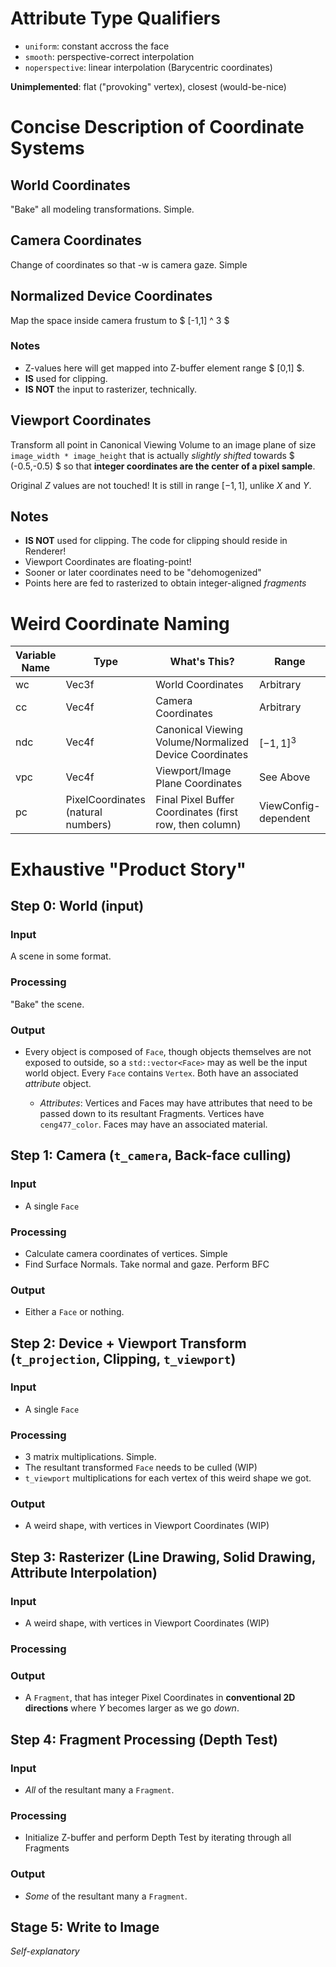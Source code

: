 # Attribute Type Qualifiers

- `uniform`: constant accross the face
- `smooth`: perspective-correct interpolation
- `noperspective`: linear interpolation (Barycentric coordinates)

**Unimplemented**: flat ("provoking" vertex), closest (would-be-nice)

# Concise Description of Coordinate Systems

## World Coordinates

"Bake" all modeling transformations. Simple.

## Camera Coordinates

Change of coordinates so that -w is camera gaze. Simple

## Normalized Device Coordinates

Map the space inside camera frustum to $ [-1,1] ^ 3 $

### Notes
- Z-values here will get mapped into Z-buffer element range $ [0,1] $.
- **IS** used for clipping.
- **IS NOT** the input to rasterizer, technically.

## Viewport Coordinates

Transform all point in Canonical Viewing Volume to an image plane of size `image_width * image_height`
that is actually *slightly shifted* towards $ (-0.5,-0.5) $ so that 
**integer coordinates are the center of a pixel sample**.

Original $Z$ values are not touched! It is still in range $[-1,1]$, unlike $X$ and $Y$.

## Notes
- **IS NOT** used for clipping. The code for clipping should reside in Renderer!
- Viewport Coordinates are floating-point!
- Sooner or later coordinates need to be "dehomogenized"
- Points here are fed to rasterized to obtain integer-aligned *fragments*

# Weird Coordinate Naming

| Variable Name | Type                               | What's This?                                            | Range     |
|---------------|------------------------------------|---------------------------------------------------------|-----------|
| wc            | Vec3f                              | World Coordinates                                       | Arbitrary |
| cc            | Vec4f                              | Camera Coordinates                                      | Arbitrary |
| ndc           | Vec4f                              | Canonical Viewing Volume/Normalized Device Coordinates  | $[-1,1]^3$ |
| vpc           | Vec4f                              | Viewport/Image Plane Coordinates                        | See Above      |
| pc            | PixelCoordinates (natural numbers) | Final Pixel Buffer Coordinates (first row, then column) | ViewConfig-dependent          |

# Exhaustive "Product Story"

## Step 0: World (input)

### Input

A scene in some format.

### Processing

"Bake" the scene.

### Output
- Every object is composed of `Face`, though objects themselves are not exposed to outside, so a `std::vector<Face>` may as well be the input world object. Every `Face` contains `Vertex`. Both have an associated *attribute* object.


     + *Attributes*: Vertices and Faces may have attributes that need to be passed down to its resultant Fragments. Vertices have `ceng477_color`. Faces may have an associated material.

## Step 1: Camera (`t_camera`, Back-face culling)

### Input

- A single `Face`

### Processing

- Calculate camera coordinates of vertices. Simple
- Find Surface Normals. Take normal and gaze. Perform BFC

### Output

- Either a `Face` or nothing.

## Step 2: Device + Viewport Transform (`t_projection`, Clipping, `t_viewport`)

### Input

- A single `Face`

### Processing

- 3 matrix multiplications. Simple.
- The resultant transformed `Face` needs to be culled (WIP)
- `t_viewport` multiplications for each vertex of this weird shape we got.

### Output

- A weird shape, with vertices in Viewport Coordinates (WIP)

## Step 3: Rasterizer (Line Drawing, Solid Drawing, Attribute Interpolation)

### Input

- A weird shape, with vertices in Viewport Coordinates (WIP)

### Processing

### Output

- A `Fragment`, that has integer Pixel Coordinates in **conventional 2D directions**
where $Y$ becomes larger as we go *down*.

## Step 4: Fragment Processing (Depth Test)

### Input

- *All* of the resultant many a `Fragment`.

### Processing

- Initialize Z-buffer and perform Depth Test by iterating through all Fragments

### Output

- *Some* of the resultant many a `Fragment`.



## Stage 5: Write to Image

*Self-explanatory*
